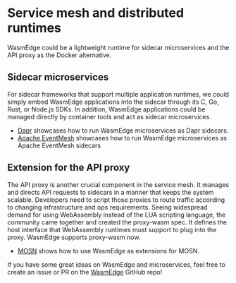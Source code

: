 # Service mesh and distributed runtimes



WasmEdge could be a lightweight runtime for sidecar microservices and the API proxy as the Docker alternative.

## Sidecar microservices

For sidecar frameworks that support multiple application runtimes, we could simply embed WasmEdge applications into the sidecar through its C, Go, Rust, or Node.js SDKs. In addition, WasmEdge applications could be managed directly by container tools and act as sidecar microservices.

* [Dapr](mesh/dapr.md) showcases how to run WasmEdge microservices as Dapr sidecars.
* [Apache EventMesh](mesh/evenmesh.md) showcases how to run WasmEdge microservices as Apache EventMesh sidecars



## Extension for the API proxy

The API proxy is another crucial component in the service mesh. It manages and directs API requests to sidecars in a manner that keeps the system scalable. Developers need to script those proxies to route traffic according to changing infrastructure and ops requirements. Seeing widespread demand for using WebAssembly instead of the LUA scripting language, the community came together and created the proxy-wasm spec. It defines the host interface that WebAssembly runtimes must support to plug into the proxy. WasmEdge supports proxy-wasm now.

* [MOSN](mesh/mosn.md) shows how to use WasmEdge as extensions for MOSN.


If you have some great ideas on WasmEdge and microservices, feel free to create an issue or PR on the [WasmEdge](https://github.com/WasmEdge/WasmEdge) GitHub repo!
